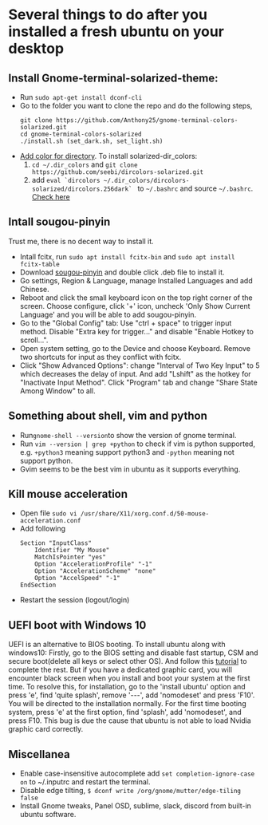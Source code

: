# Several things to do after you installed a fresh ubuntu on your desktop

## Install Gnome-terminal-solarized-theme:
* Run ```sudo apt-get install dconf-cli```
* Go to the folder you want to clone the repo and do the following steps,
    ```
    git clone https://github.com/Anthony25/gnome-terminal-colors-solarized.git
    cd gnome-terminal-colors-solarized
    ./install.sh (set_dark.sh, set_light.sh)
    ```
* [Add color for directory](https://github.com/Anthony25/gnome-terminal-colors-solarized). To install solarized-dir_colors:
    1. ```cd ~/.dir_colors``` and ```git clone https://github.com/seebi/dircolors-solarized.git```
    2. add ```eval `dircolors ~/.dir_colors/dircolors-solarized/dircolors.256dark` ``` to ```~/.bashrc``` and source ```~/.bashrc```. [Check here](https://github.com/seebi/dircolors-solarized)

## Intall sougou-pinyin
Trust me, there is no decent way to install it.
* Intall fcitx, run ```sudo apt install fcitx-bin``` and ```sudo apt install fcitx-table```
* Download [sougou-pinyin](https://pinyin.sogou.com/linux/?r=pinyin) and double click .deb file to install it.
* Go settings, Region & Language, manage Installed Languages and add Chinese.
* Reboot and click the small keyboard icon on the top right corner of the screen. Choose configure, click '+' icon, uncheck 'Only Show Current Language' and you will be able to add sougou-pinyin.
* Go to the "Global Config" tab: Use "ctrl + space" to trigger input method. Disable "Extra key for trigger..." and disable "Enable Hotkey to scroll...".
* Open system setting, go to the Device and choose Keyboard. Remove two shortcuts for input as they conflict with fcitx.
* Click "Show Advanced Options": change "Interval of Two Key Input" to 5 which decreases the delay of input. And add "Lshift" as the hotkey for "Inactivate Input Method". Click "Program" tab and change "Share State Among Window" to all.

## Something about shell, vim and python
* Run```gnome-shell --version```to show the version of gnome terminal.
* Run ```vim --version | grep +python``` to check if vim is python supported, e.g. ```+python3``` meaning support python3 and ```-python``` meaning not support python.
* Gvim seems to be the best vim in ubuntu as it supports everything.

## Kill mouse acceleration
* Open file ```sudo vi /usr/share/X11/xorg.conf.d/50-mouse-acceleration.conf```
* Add following
    ```
    Section "InputClass"
        Identifier "My Mouse"
        MatchIsPointer "yes"
        Option "AccelerationProfile" "-1"
        Option "AccelerationScheme" "none"
        Option "AccelSpeed" "-1"
    EndSection
* Restart the session (logout/login)

## UEFI boot with Windows 10
UEFI is an alternative to BIOS booting. To install ubuntu along with windows10: Firstly, go to the BIOS setting and disable fast startup, CSM and secure boot(delete all keys or select other OS). And follow this [tutorial](http://myviewsonfoss.blogspot.com/2018/05/this-article-willshow-you-how-you-can.html) to complete the rest. But if you have a dedicated graphic card, you will encounter black screen when you install and boot your system at the first time. To resolve this, for installation, go to the 'install ubuntu' option and press 'e', find 'quite splash', remove '---', add 'nomodeset' and press 'F10'. You will be directed to the installation normally. For the first time booting system, press 'e' at the first option, find 'splash', add 'nomodeset', and press F10. This bug is due the cause that ubuntu is not able to load Nvidia graphic card correctly.

## Miscellanea
* Enable case-insensitive autocomplete add ```set completion-ignore-case on``` to ~/.inputrc and restart the terminal.
* Disable edge tilting, ```$ dconf write /org/gnome/mutter/edge-tiling false```
* Install Gnome tweaks, Panel OSD, sublime, slack, discord from built-in ubuntu software.

